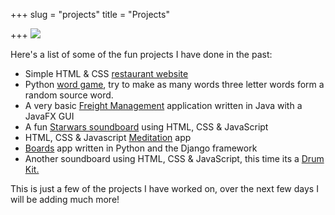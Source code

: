+++
slug = "projects"
title = "Projects"

+++
![](/uploads/rsz_img_224824.png)

Here's a list of some of the fun projects I have done in the past:

* Simple HTML & CSS [restaurant website](https://html-css-resterauntdemo.netlify.app/)
* Python [word game](http://karlkavo.pythonanywhere.com/), try to make as many words three letter words form a random source word.
* A very basic [Freight Management](https://github.com/karlkavo/Java-Freight-Managment) application written in Java with a JavaFX GUI[ ](https://html-css-resterauntdemo.netlify.app/)
* A fun [Starwars soundboard](https://star-wars-soundboard-js.netlify.app/) using HTML, CSS & JavaScript
* HTML, CSS & Javascript [Meditation](https://js-calm-relax-meditate.netlify.app/) app
* [Boards](http://red5jedi.pythonanywhere.com/) app written in Python and the Django framework
* Another soundboard using HTML, CSS & JavaScript, this time its a [Drum Kit.](https://jsdrumkit00001.netlify.app/)

This is just a few of the projects I have worked on, over the next few days I will be adding much more!